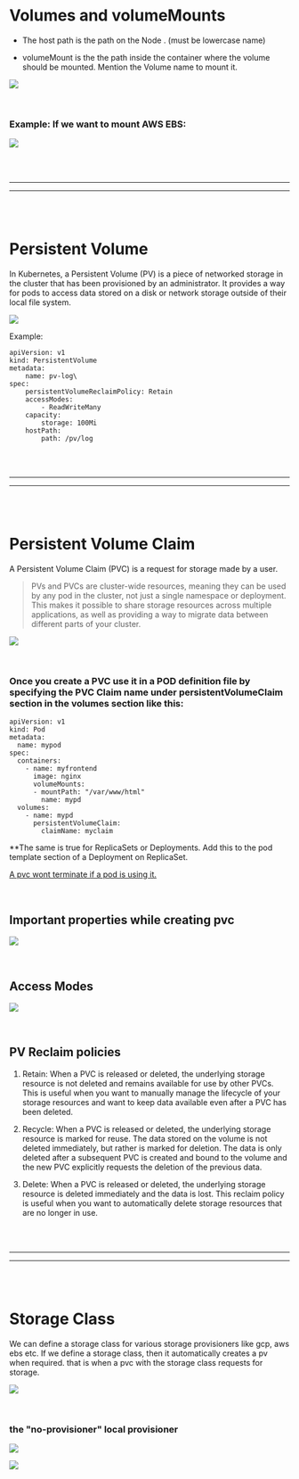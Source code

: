 # Volumes and volumeMounts

- The host path is the path on the Node . (must be lowercase name)

- volumeMount is the the path inside the container where the volume should be mounted. Mention the Volume name to mount it.



![](Images/Pasted%20image%2020230213025331.png)





<br/>

### Example: If we want to mount AWS EBS:

![](Images/Pasted%20image%2020230213025604.png)



<br/>
<br/>

---

---
<br/>
<br/>



# Persistent Volume 

In Kubernetes, a Persistent Volume (PV) is a piece of networked storage in the cluster that has been provisioned by an administrator. It provides a way for pods to access data stored on a disk or network storage outside of their local file system.

![](Images/Pasted%20image%2020230213030205.png)


Example:
``` 
apiVersion: v1
kind: PersistentVolume
metadata:
	name: pv-log\
spec:
	persistentVolumeReclaimPolicy: Retain 
	accessModes: 
		- ReadWriteMany 
	capacity:
		storage: 100Mi
	hostPath:
		path: /pv/log

```






<br/>
<br/>

---

---
<br/>
<br/>


# Persistent Volume Claim

A Persistent Volume Claim (PVC) is a request for storage made by a user.

> PVs and PVCs are cluster-wide resources, meaning they can be used by any pod in the cluster, not just a single namespace or deployment. This makes it possible to share storage resources across multiple applications, as well as providing a way to migrate data between different parts of your cluster.


![](Images/Pasted%20image%2020230213030723.png)





<br/>

### Once you create a PVC use it in a POD definition file by specifying the PVC Claim name under persistentVolumeClaim section in the volumes section like this:
``` 
apiVersion: v1
kind: Pod
metadata:
  name: mypod
spec:
  containers:
    - name: myfrontend
      image: nginx
      volumeMounts:
      - mountPath: "/var/www/html"
        name: mypd
  volumes:
    - name: mypd
      persistentVolumeClaim:
        claimName: myclaim

```

**The same is true for ReplicaSets or Deployments. Add this to the pod template section of a Deployment on ReplicaSet.


<u>A pvc wont terminate if a pod is using it.</u>



<br/>


## Important properties while creating pvc

![](Images/Pasted%20image%2020230213205149.png)


<br/>




## Access Modes 

![](Images/Pasted%20image%2020230213201018.png)


<br/>


## PV Reclaim policies

1.  Retain: When a PVC is released or deleted, the underlying storage resource is not deleted and remains available for use by other PVCs. This is useful when you want to manually manage the lifecycle of your storage resources and want to keep data available even after a PVC has been deleted.
    
2.  Recycle: When a PVC is released or deleted, the underlying storage resource is marked for reuse. The data stored on the volume is not deleted immediately, but rather is marked for deletion. The data is only deleted after a subsequent PVC is created and bound to the volume and the new PVC explicitly requests the deletion of the previous data.
    
3.  Delete: When a PVC is released or deleted, the underlying storage resource is deleted immediately and the data is lost. This reclaim policy is useful when you want to automatically delete storage resources that are no longer in use.








<br/>
<br/>

---

---
<br/>
<br/>



# Storage Class

We can define a storage class for various storage provisioners like gcp, aws ebs etc.
If we define a storage class, then it automatically creates a pv when required. that is when a pvc with the storage class requests for storage.

![](Images/Pasted%20image%2020230213202701.png)

<br/>

### the "no-provisioner" local provisioner

![](Images/Pasted%20image%2020230213204549.png)

![](Images/Pasted%20image%2020230213204945.png)






